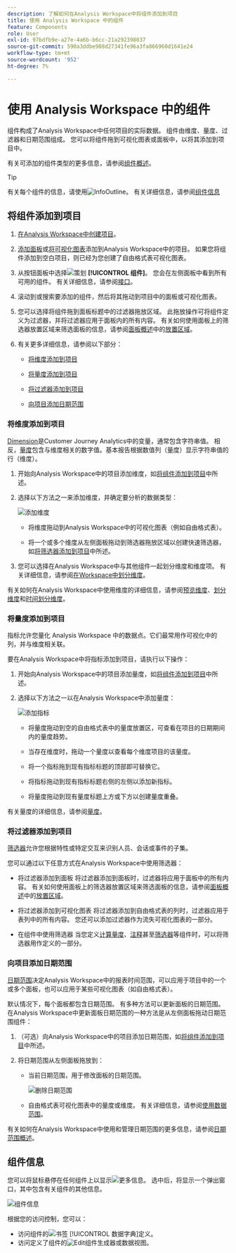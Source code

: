 ```yaml
---
description: 了解如何在Analysis Workspace中将组件添加到项目
title: 使用 Analysis Workspace 中的组件
feature: Components
role: User
exl-id: 97bdfb9e-a27e-4a6b-b6cc-21a292398037
source-git-commit: 590a3ddbe988d27341fe96a3fa866960d1641e24
workflow-type: tm+mt
source-wordcount: '952'
ht-degree: 7%

---
```


# 使用 Analysis Workspace 中的组件

组件构成了Analysis Workspace中任何项目的实际数据。 组件由维度、量度、过滤器和日期范围组成。 您可以将组件拖到可视化图表或面板中，以将其添加到项目中。

有关可添加的组件类型的更多信息，请参阅[组件概述](/help/components/overview.md)。

>[!TIP]
>
>有关每个组件的信息，请使用![InfoOutline](/help/assets/icons/InfoOutline.svg)。 有关详细信息，请参阅[组件信息](#component-info)

## 将组件添加到项目

1. [在Analysis Workspace中创建项目](/help/analysis-workspace/build-workspace-project/create-projects.md)。

1. [添加面板](/help/analysis-workspace/c-panels/panels.md#create-a-panel)或[将可视化图表](/help/analysis-workspace/visualizations/freeform-analysis-visualizations.md#add-visualizations-to-a-panel)添加到Analysis Workspace中的项目。 如果您将组件添加到空白项目，则已经为您创建了自由格式表可视化图表。

1. 从按钮面板中选择![策划](/help/assets/icons/Curate.svg) **[!UICONTROL 组件]**。 您会在左侧面板中看到所有可用的组件。 有关详细信息，请参阅[接口](/help/analysis-workspace/home.md#interface)。

1. 滚动到或搜索要添加的组件，然后将其拖动到项目中的面板或可视化图表。

1. 您可以选择将组件拖到面板标题中的过滤器拖放区域。 此拖放操作可将组件定义为过滤器，并将过滤器应用于面板内的所有内容。
有关如何使用面板上的筛选器放置区域来筛选面板的信息，请参阅[面板概述](/help/analysis-workspace/c-panels/panels.md)中的[放置区域](/help/analysis-workspace/c-panels/panels.md#drop-zone)。

1. 有关更多详细信息，请参阅以下部分：

   * [将维度添加到项目](#add-dimensions-to-a-project)

   * [将量度添加到项目](#add-metrics-to-a-project)

   * [将过滤器添加到项目](#add-filters-to-a-project)

   * [向项目添加日期范围](#add-date-ranges-to-a-project)

### 将维度添加到项目

[Dimension](/help/components/dimensions/overview.md)是Customer Journey Analytics中的变量，通常包含字符串值。 相反，[量度](/help/components/calc-metrics/calc-metr-overview.md)包含与维度相关的数字值。基本报告根据数值列（量度）显示字符串值的行（维度）。

1. 开始向Analysis Workspace中的项目添加维度，如[将组件添加到项目](#add-components-to-a-project)中所述。

1. 选择以下方法之一来添加维度，并确定要分析的数据类型：

   ![添加维度](/help/components/assets/add-dimension.gif)

   * 将维度拖动到Analysis Workspace中的可视化图表（例如自由格式表）。

   * 将一个或多个维度从左侧面板拖动到筛选器拖放区域以创建快速筛选器，如[将筛选器添加到项目](#add-filters-to-a-project)中所述。

1. 您可以选择在Analysis Workspace中与其他组件一起划分维度和维度项。 有关详细信息，请参阅[在Workspace中划分维度](/help/components/dimensions/t-breakdown-fa.md)。

有关如何在Analysis Workspace中使用维度的详细信息，请参阅[预览维度](/help/components/dimensions/view-dimensions.md)、[划分维度](/help/components/dimensions/t-breakdown-fa.md)和[时间划分维度](/help/components/dimensions/time-parting-dimensions.md)。

### 将量度添加到项目

指标允许您量化 Analysis Workspace 中的数据点。它们最常用作可视化中的列，并与维度相关联。

要在Analysis Workspace中将指标添加到项目，请执行以下操作：

1. 开始向Analysis Workspace中的项目添加量度，如[将组件添加到项目](#add-components-to-a-project)中所述。



1. 选择以下方法之一以在Analysis Workspace中添加量度：

   ![添加指标](/help/components/assets/add-metric.gif)

   * 将量度拖动到空的自由格式表中的量度放置区，可查看在项目的日期期间内的量度趋势。

   * 当存在维度时，拖动一个量度以查看每个维度项目的该量度。

   * 将一个指标拖到现有指标标题的顶部即可替换它。

   * 将指标拖动到现有指标标题右侧的左侧以添加新指标。

   * 将量度拖动到现有量度标题上方或下方以创建量度重叠。


有关量度的详细信息，请参阅[量度](/help/components/apply-create-metrics.md)。

### 将过滤器添加到项目

[筛选器](/help/components/filters/filters-overview.md)允许您根据特性或特定交互来识别人员、会话或事件的子集。

您可以通过以下任意方式在Analysis Workspace中使用筛选器：

* 将过滤器添加到面板
将过滤器添加到面板时，过滤器将应用于面板中的所有内容。
有关如何使用面板上的筛选器放置区域来筛选面板的信息，请参阅[面板概述](/help/analysis-workspace/c-panels/panels.md)中的[放置区域](/help/analysis-workspace/c-panels/panels.md#drop-zone)。

* 将过滤器添加到可视化图表
将过滤器添加到自由格式表的列时，过滤器应用于表列中的所有内容。 您还可以添加过滤器作为流失可视化图表的一部分。

* 在组件中使用筛选器
当您定义[计算量度](/help/components/calc-metrics/cm-workflow/metrics-with-segments.md)、[注释](/help/components/annotations/create-annotations.md#annotation-builder)甚至[筛选器](/help/components/filters/filter-builder.md)等组件时，可以将筛选器用作定义的一部分。


### 向项目添加日期范围

[日期范围](/help/components/date-ranges/overview.md)决定Analysis Workspace中的报表时间范围，可以应用于项目中的一个或多个面板，也可以应用于某些可视化图表（如自由格式表）。

默认情况下，每个面板都包含日期范围。 有多种方法可以更新面板的日期范围。 在Analysis Workspace中更新面板日期范围的一种方法是从左侧面板拖动日期范围组件：

1. （可选）向Analysis Workspace中的项目添加日期范围，如[将组件添加到项目](#add-components-to-a-project)中所述。

1. 将日期范围从左侧面板拖放到：

   * 当前日期范围，用于修改面板的日期范围。

     ![删除日期范围](assets/add-date-range.gif)

   * 自由格式表可视化图表中的量度或维度。 有关详细信息，请参阅[使用数据范围](/help/components/date-ranges/overview.md#use-date-ranges)。

有关如何在Analysis Workspace中使用和管理日期范围的更多信息，请参阅[日期范围概述](/help/components/date-ranges/overview.md)。

## 组件信息

您可以将鼠标悬停在任何组件上以显示![更多信息](/help/assets/icons/InfoOutline.svg)。 选中后，将显示一个弹出窗口，其中包含有关组件的其他信息。

![组件信息](assets/component-info.png)

根据您的访问控制，您可以：

* 访问组件的![书签](/help/assets/icons/Bookmark.svg) [!UICONTROL 数据字典]定义。
* 访问定义了组件的![Edit](/help/assets/icons/Edit.svg)组件生成器或数据视图。
